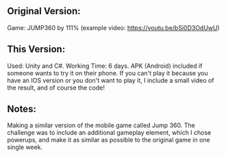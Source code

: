 Original Version:
-----------------
Game: JUMP360 by 111% (example video: https://youtu.be/bSi0D3OdUwU)

This Version:
-----------------
Used: Unity and C#.
Working Time: 6 days.
APK (Android) included if someone wants to try it on their phone. If you can't play it because you have an IOS version or you don't want to play it, I include a small video of the result, and of course the code! 

Notes:
-----------------
Making a similar version of the mobile game called Jump 360. The challenge was to include an additional gameplay element, which I chose powerups, and make it as similar as possible to the original game in one single week.

